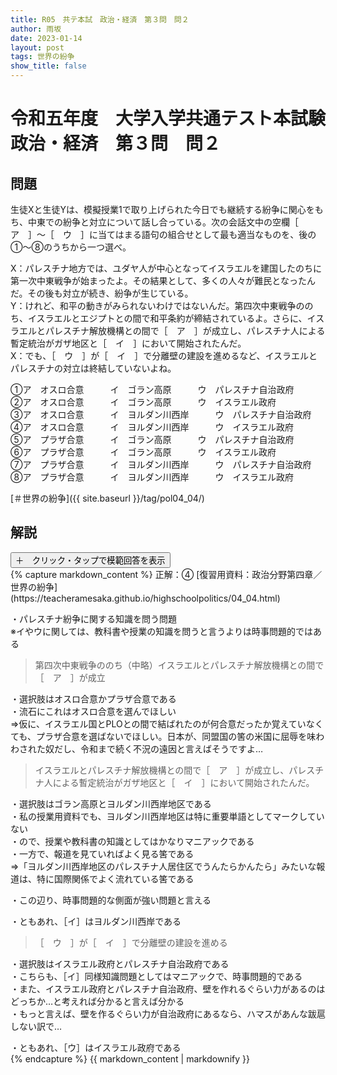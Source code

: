```yaml
---
title: R05　共テ本試　政治・経済　第３問　問２
author: 雨坂
date: 2023-01-14
layout: post
tags: 世界の紛争
show_title: false
---
```

  
# 令和五年度　大学入学共通テスト本試験　政治・経済　第３問　問２  
  
## 問題  
生徒Xと生徒Yは、模擬授業1で取り上げられた今日でも継続する紛争に関心をもち、中東での紛争と対立について話し合っている。次の会話文中の空欄［　ア　］～［　ウ　］に当てはまる語句の組合せとして最も適当なものを、後の①～⑧のうちから一つ選べ。  
  
X：パレスチナ地方では、ユダヤ人が中心となってイスラエルを建国したのちに第一次中東戦争が始まったよ。その結果として、多くの人々が難民となったんだ。その後も対立が続き、紛争が生じている。  
Y：けれど、和平の動きがみられないわけではないんだ。第四次中東戦争ののち、イスラエルとエジプトとの間で和平条約が締結されているよ。さらに、イスラエルとパレスチナ解放機構との間で［　ア　］が成立し、パレスチナ人による暫定統治がガザ地区と［　イ　］において開始されたんだ。  
X：でも、［　ウ　］が［　イ　］で分離壁の建設を進めるなど、イスラエルとパレスチナの対立は終結していないよね。  
  
①ア　オスロ合意　　　イ　ゴラン高原　　　ウ　パレスチナ自治政府  
②ア　オスロ合意　　　イ　ゴラン高原　　　ウ　イスラエル政府  
③ア　オスロ合意　　　イ　ヨルダン川西岸　　　ウ　パレスチナ自治政府  
④ア　オスロ合意　　　イ　ヨルダン川西岸　　　ウ　イスラエル政府  
⑤ア　プラザ合意　　　イ　ゴラン高原　　　ウ　パレスチナ自治政府  
⑥ア　プラザ合意　　　イ　ゴラン高原　　　ウ　イスラエル政府  
⑦ア　プラザ合意　　　イ　ヨルダン川西岸　　　ウ　パレスチナ自治政府  
⑧ア　プラザ合意　　　イ　ヨルダン川西岸　　　ウ　イスラエル政府  
  
[＃世界の紛争]({{ site.baseurl }}/tag/pol04_04/)  
  
## 解説  
<div class="collapsible">
  <button class="collapsible-button">＋　クリック・タップで模範回答を表示</button>
  <div class="collapsible-content">
    {% capture markdown_content %}
正解：④  
[復習用資料：政治分野第四章／世界の紛争](https://teacheramesaka.github.io/highschoolpolitics/04_04.html)  
  
・パレスチナ紛争に関する知識を問う問題  
※イやウに関しては、教科書や授業の知識を問うと言うよりは時事問題的ではある  
  
>第四次中東戦争ののち（中略）イスラエルとパレスチナ解放機構との間で［　ア　］が成立  
  
・選択肢はオスロ合意かプラザ合意である  
・流石にこれはオスロ合意を選んでほしい  
⇒仮に、イスラエル国とPLOとの間で結ばれたのが何合意だったか覚えていなくても、プラザ合意を選ばないでほしい。日本が、同盟国の筈の米国に屈辱を味わわされた奴だし、令和まで続く不況の遠因と言えばそうですよ…  
  
>イスラエルとパレスチナ解放機構との間で［　ア　］が成立し、パレスチナ人による暫定統治がガザ地区と［　イ　］において開始されたんだ。  
  
・選択肢はゴラン高原とヨルダン川西岸地区である  
・私の授業用資料でも、ヨルダン川西岸地区は特に重要単語としてマークしていない  
・ので、授業や教科書の知識としてはかなりマニアックである  
・一方で、報道を見ていればよく見る筈である  
⇒「ヨルダン川西岸地区のパレスチナ人居住区でうんたらかんたら」みたいな報道は、特に国際関係でよく流れている筈である  
  
・この辺り、時事問題的な側面が強い問題と言える  
  
・ともあれ、［イ］はヨルダン川西岸である  
  
>［　ウ　］が［　イ　］で分離壁の建設を進める  
  
・選択肢はイスラエル政府とパレスチナ自治政府である  
・こちらも、［イ］同様知識問題としてはマニアックで、時事問題的である  
・また、イスラエル政府とパレスチナ自治政府、壁を作れるぐらい力があるのはどっちか…と考えれば分かると言えば分かる  
・もっと言えば、壁を作るぐらい力が自治政府にあるなら、ハマスがあんな跋扈しない訳で…  
  
・ともあれ、［ウ］はイスラエル政府である  
    {% endcapture %}
    {{ markdown_content | markdownify }}
  </div>
</div>